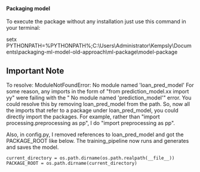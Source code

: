 #### Packaging model

To execute the package without any installation just use this command in your terminal:

setx PYTHONPATH=%PYTHONPATH%;C:\Users\Administrator\Kempsly\Documents\packaging-ml-model-old-approach\ml-package\model-package

<!-- Make sure to replace kempsly by your own user name, that is for windows user -->

## Important Note
To resolve: ModuleNotFoundError: No module named 'loan_pred_model'
 For some reason, any imports in the form of "from prediction_model.xx import yy" were failing with the " No module named 'prediction_model'" error. You could  resolve this by removing loan_pred_model from the path. So, now all the imports that refer to a package under loan_pred_model, you could directly import the packages. For example, rather than "import processing.preprocessing as pp", I do "import preprocessing as pp".

Also, in config.py, I removed references to loan_pred_model and got the PACKAGE_ROOT like below. The training_pipeline now runs and generates and saves the model.

    current_directory = os.path.dirname(os.path.realpath(__file__))
    PACKAGE_ROOT = os.path.dirname(current_directory)